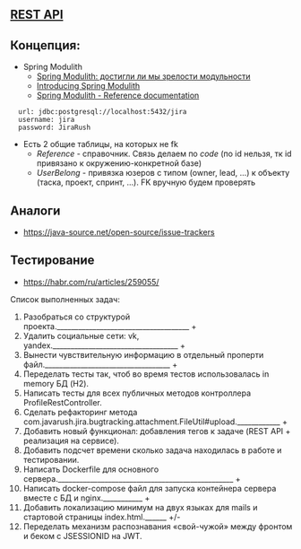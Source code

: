 ## [REST API](http://localhost:8080/doc)

## Концепция:

- Spring Modulith
    - [Spring Modulith: достигли ли мы зрелости модульности](https://habr.com/ru/post/701984/)
    - [Introducing Spring Modulith](https://spring.io/blog/2022/10/21/introducing-spring-modulith)
    - [Spring Modulith - Reference documentation](https://docs.spring.io/spring-modulith/docs/current-SNAPSHOT/reference/html/)

```
  url: jdbc:postgresql://localhost:5432/jira
  username: jira
  password: JiraRush
```

- Есть 2 общие таблицы, на которых не fk
    - _Reference_ - справочник. Связь делаем по _code_ (по id нельзя, тк id привязано к окружению-конкретной базе)
    - _UserBelong_ - привязка юзеров с типом (owner, lead, ...) к объекту (таска, проект, спринт, ...). FK вручную будем
      проверять

## Аналоги

- https://java-source.net/open-source/issue-trackers

## Тестирование

- https://habr.com/ru/articles/259055/

Список выполненных задач:
1. Разобраться со структурой проекта._____________________________________ +
2. Удалить социальные сети: vk, yandex.___________________________________ +
3. Вынести чувствительную информацию в отдельный проперти файл.___________________________________ +
4. Переделать тесты так, чтоб во время тестов использовалась in memory БД (H2).
5. Написать тесты для всех публичных методов контроллера ProfileRestController.
6. Сделать рефакторинг метода com.javarush.jira.bugtracking.attachment.FileUtil#upload.____________ +
7. Добавить новый функционал: добавления тегов к задаче (REST API + реализация на сервисе).
8. Добавить подсчет времени сколько задача находилась в работе и тестировании.
9. Написать Dockerfile для основного сервера._________________________________________________ +
10. Написать docker-compose файл для запуска контейнера сервера вместе с БД и nginx.___________ +
11. Добавить локализацию минимум на двух языках для mails и стартовой страницы index.html.______ +/-
12. Переделать механизм распознавания «свой-чужой» между фронтом и беком с JSESSIONID на JWT.